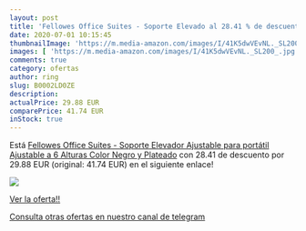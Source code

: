 ```yaml
---
layout: post
title: 'Fellowes Office Suites - Soporte Elevado al 28.41 % de descuento'
date: 2020-07-01 10:15:45
thumbnailImage: 'https://m.media-amazon.com/images/I/41K5dwVEvNL._SL200_.jpg'
images: [ 'https://m.media-amazon.com/images/I/41K5dwVEvNL._SL200_.jpg' ]
comments: true
category: ofertas
author: ring
slug: B0002LD0ZE
description:
actualPrice: 29.88 EUR
comparePrice: 41.74 EUR
inStock: true
---
```


Está [Fellowes Office Suites - Soporte Elevador Ajustable para portátil  Ajustable a 6 Alturas  Color Negro y Plateado](https://www.amazon.com/dp/B0002LD0ZE/?tag=redken08-20) con 28.41 de descuento por 29.88 EUR (original: 41.74 EUR) en el siguiente enlace!

[![](https://m.media-amazon.com/images/I/41K5dwVEvNL._SL200_.jpg)](https://www.amazon.com/dp/B0002LD0ZE/?tag=redken08-20)

[Ver la oferta!!](https://www.amazon.com/dp/B0002LD0ZE/?tag=redken08-20)

[Consulta otras ofertas en nuestro canal de telegram](https://t.me/s/ofertas25)
